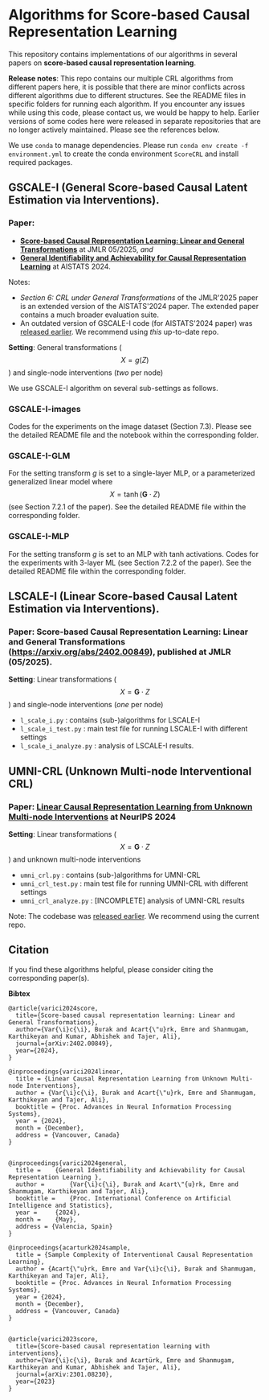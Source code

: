 # Algorithms for Score-based Causal Representation Learning

This repository contains implementations of our algorithms in several papers on **score-based causal representation learning**. 

**Release notes**: This repo contains our multiple CRL algorithms from different papers here, it is possible that there are minor conflicts across different algorithms due to different structures. See the README files in specific folders for running each algorithm.
If you encounter any issues while using this code, please contact us, we would be happy to help. Earlier versions of some codes here were released in separate repositories that are no longer actively maintained. Please see the references below.

We use `conda` to manage dependencies. Please run
``conda env create -f environment.yml``
to create the conda environment `ScoreCRL` and install required packages.

## GSCALE-I (General Score-based Causal Latent Estimation via Interventions). 

### **Paper**: 
- [**Score-based Causal Representation Learning: Linear and General Transformations**](https://arxiv.org/abs/2402.00849) at JMLR 05/2025, *and*
- [**General Identifiability and Achievability for Causal Representation Learning**](https://arxiv.org/abs/2310.15450) at AISTATS 2024.

Notes:
- *Section 6: CRL under General Transformations* of the JMLR'2025 paper is an extended version of the AISTATS'2024 paper. The extended paper contains a much broader evaluation suite. 
- An outdated version of GSCALE-I code (for AISTATS'2024 paper) was [released earlier](https://github.com/bvarici/score-general-id-CRL). We recommend using *this* up-to-date repo.

**Setting**: General transformations ($$X = g(Z)$$) and single-node interventions (*two* per node)

We use GSCALE-I algorithm on several sub-settings as follows.

### GSCALE-I-images
Codes for the experiments on the image dataset (Section 7.3). Please see the detailed README file and the notebook within the corresponding folder.

### GSCALE-I-GLM
For the setting transform $g$ is set to a single-layer MLP, or a parameterized generalized linear model where $$X = \tanh(\mathbf{G} \cdot Z)$$ (see Section 7.2.1 of the paper). See the detailed README file within the corresponding folder.

### GSCALE-I-MLP
For the setting transform $g$ is set to an MLP with tanh activations. Codes for the experiments with 3-layer ML (see Section 7.2.2 of the paper). See the detailed README file within the corresponding folder.

## LSCALE-I (Linear Score-based Causal Latent Estimation via Interventions). 

### **Paper**: Score-based Causal Representation Learning: Linear and General Transformations (https://arxiv.org/abs/2402.00849), published at JMLR (05/2025).

**Setting**: Linear transformations ($$X = \mathbf{G} \cdot Z$$) and single-node interventions (*one* per node)
 
- `l_scale_i.py` : contains (sub-)algorithms for LSCALE-I
- `l_scale_i_test.py` : main test file for running LSCALE-I with different settings
- `l_scale_i_analyze.py` : analysis of LSCALE-I results.


## UMNI-CRL (Unknown Multi-node Interventional CRL)

### **Paper**: [Linear Causal Representation Learning from Unknown Multi-node Interventions](https://arxiv.org/abs/2402.00849) at NeurIPS 2024

**Setting**: Linear transformations ($$X = \mathbf{G} \cdot Z$$) and unknown multi-node interventions

- `umni_crl.py` : contains (sub-)algorithms for UMNI-CRL
- `umni_crl_test.py` : main test file for running UMNI-CRL with different settings
- `umni_crl_analyze.py` : [INCOMPLETE] analysis of UMNI-CRL results

Note: The codebase was [released earlier](https://github.com/acarturk-e/umni-crl). We recommend using the current repo.


## Citation

If you find these algorithms helpful, please consider citing the corresponding paper(s).

**Bibtex**
```
@article{varici2024score,
  title={Score-based causal representation learning: Linear and General Transformations},
  author={Var{\i}c{\i}, Burak and Acart{\"u}rk, Emre and Shanmugam, Karthikeyan and Kumar, Abhishek and Tajer, Ali},
  journal={arXiv:2402.00849},
  year={2024},
}

@inproceedings{varici2024linear,
  title = {Linear Causal Representation Learning from Unknown Multi-node Interventions},
  author = {Var{\i}c{\i}, Burak and Acart{\"u}rk, Emre and Shanmugam, Karthikeyan and Tajer, Ali},
  booktitle = {Proc. Advances in Neural Information Processing Systems},
  year = {2024},
  month = {December},
  address = {Vancouver, Canada}
}


@inproceedings{varici2024general,
  title = 	 {General Identifiability and Achievability for Causal Representation Learning },
  author =       {Var{\i}c{\i}, Burak and Acart\"{u}rk, Emre and Shanmugam, Karthikeyan and Tajer, Ali},
  booktitle = 	 {Proc. International Conference on Artificial Intelligence and Statistics},
  year = 	 {2024},
  month = 	 {May},
  address = {Valencia, Spain}
}

@inproceedings{acarturk2024sample,
  title = {Sample Complexity of Interventional Causal Representation Learning},
  author = {Acart{\"u}rk, Emre and Var{\i}c{\i}, Burak and Shanmugam, Karthikeyan and Tajer, Ali},
  booktitle = {Proc. Advances in Neural Information Processing Systems},
  year = {2024},
  month = {December},
  address = {Vancouver, Canada}
}


@article{varici2023score,
  title={Score-based causal representation learning with interventions},
  author={Var{\i}c{\i}, Burak and Acartürk, Emre and Shanmugam, Karthikeyan and Kumar, Abhishek and Tajer, Ali},
  journal={arXiv:2301.08230},
  year={2023}
}
```
